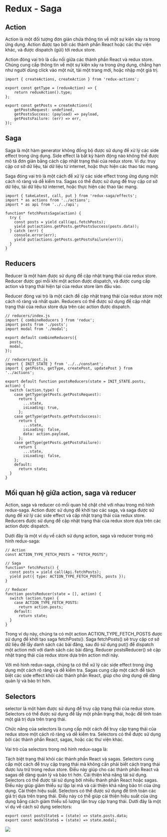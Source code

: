 # Redux - Saga
## Action
Action là một đối tượng đơn giản chứa thông tin về một sự kiện xảy ra trong ứng dụng. Action được tạo bởi các thành phần React hoặc các thư viện khác, và được dispatch (gửi) tới redux store.

Action đóng vai trò là cầu nối giữa các thành phần React và redux store. Chúng cung cấp thông tin về một sự kiện xảy ra trong ứng dụng, chẳng hạn như người dùng click vào một nút, tải một trang mới, hoặc nhập một giá trị.

```JS
import { createActions, createAction } from 'redux-actions';

export const getType = (reduxAction) => {
    return reduxAction().type;
};

export const getPosts = createActions({
    getPostsRequest: undefined,
    getPostsSuccess: (payload) => payload,
    getPostsFailure: (err) => err,
});

```
## Saga
Saga là một hàm generator không đồng bộ được sử dụng để xử lý các side effect trong ứng dụng. Side effect là bất kỳ hành động nào không thể được mô tả đơn giản bằng cách cập nhật trạng thái của redux store. Ví dụ: truy cập cơ sở dữ liệu, tải dữ liệu từ internet, hoặc thực hiện các thao tác mạng.

Saga đóng vai trò là một cách để xử lý các side effect trong ứng dụng một cách rõ ràng và dễ kiểm tra. Sagas có thể được sử dụng để truy cập cơ sở dữ liệu, tải dữ liệu từ internet, hoặc thực hiện các thao tác mạng.

```JS
import { takeLatest, call, put } from 'redux-saga/effects';
import * as actions from '../actions';
import * as api from '../../api';

function* fetchPostsSaga(action) {
  try {
    const posts = yield call(api.fetchPosts);
    yield put(actions.getPosts.getPostsSuccess(posts.data));
  } catch (err) {
    console.error(err);
    yield put(actions.getPosts.getPostsFailure(err));
  }
}

```
## Reducers
Reducer là một hàm được sử dụng để cập nhật trạng thái của redux store. Reducer được gọi mỗi khi một action được dispatch, và được cung cấp action và trạng thái hiện tại của redux store làm đầu vào.

Reducer đóng vai trò là một cách để cập nhật trạng thái của redux store một cách rõ ràng và nhất quán. Reducers có thể được sử dụng để cập nhật trạng thái của redux store dựa trên các action được dispatch.

```JS
// reducers/index.js
import { combineReducers } from 'redux';
import posts from './posts';
import modal from './modal';

export default combineReducers({
  posts,
  modal,
});

// reducers/post.js
import { INIT_STATE } from '../../constant';
import { getPosts, getType, createPost, updatePost } from '../actions';

export default function postsReducers(state = INIT_STATE.posts, action) {
  switch (action.type) {
    case getType(getPosts.getPostsRequest):
      return {
        ...state,
        isLoading: true,
      };
    case getType(getPosts.getPostsSuccess):
      return {
        ...state,
        isLoading: false,
        data: action.payload,
      };
    case getType(getPosts.getPostsFailure):
      return {
        ...state,
        isLoading: false,
    };
    default:
      return state;
  }
}
```

## Mối quan hệ giữa action, saga và reducer
Action, saga và reducer có mối quan hệ chặt chẽ với nhau trong mô hình redux-saga. Action được sử dụng để khởi tạo các saga, và saga được sử dụng để xử lý các side effect và cập nhật trạng thái của redux store. Reducers được sử dụng để cập nhật trạng thái của redux store dựa trên các action được dispatch.

Dưới đây là một ví dụ về cách sử dụng action, saga và reducer trong mô hình redux-saga:

```JS
// Action
const ACTION_TYPE_FETCH_POSTS = "FETCH_POSTS";

// Saga
function* fetchPosts() {
  const posts = yield call(Api.fetchPosts);
  yield put({ type: ACTION_TYPE_FETCH_POSTS, posts });
}

// Reducer
function postsReducer(state = [], action) {
  switch (action.type) {
    case ACTION_TYPE_FETCH_POSTS:
      return action.posts;
    default:
      return state;
  }
}

```

Trong ví dụ này, chúng ta có một action ACTION_TYPE_FETCH_POSTS được sử dụng để khởi tạo saga fetchPosts(). Saga fetchPosts() sẽ truy cập cơ sở dữ liệu để lấy danh sách các bài đăng, sau đó sử dụng put() để dispatch một action mới với danh sách các bài đăng. Reducer postsReducer() sẽ cập nhật trạng thái của redux store dựa trên action mới này.

Với mô hình redux-saga, chúng ta có thể xử lý các side effect trong ứng dụng một cách rõ ràng và dễ kiểm tra. Sagas cung cấp một cách để tách biệt các side effect khỏi các thành phần React, giúp cho ứng dụng dễ dàng quản lý và bảo trì hơn.

## Selectors
selector là một hàm được sử dụng để truy cập trạng thái của redux store. Selectors có thể được sử dụng để lấy một phần trạng thái, hoặc để tính toán một giá trị dựa trên trạng thái.

Chức năng của selectors là cung cấp một cách để truy cập trạng thái của redux store một cách rõ ràng và dễ kiểm tra. Selectors có thể được sử dụng bởi các thành phần React, sagas, hoặc các thư viện khác.

Vai trò của selectors trong mô hình redux-saga là:

Tách biệt trạng thái khỏi các thành phần React và sagas. Selectors cung cấp một cách để truy cập trạng thái mà không cần phải biết cách trạng thái được lưu trữ trong redux store. Điều này giúp cho các thành phần React và sagas dễ dàng quản lý và bảo trì hơn.
Cải thiện khả năng tái sử dụng. Selectors có thể được tái sử dụng bởi nhiều thành phần React hoặc sagas. Điều này giúp giảm thiểu sự lặp lại mã và cải thiện khả năng bảo trì của ứng dụng.
Cải thiện hiệu suất. Selectors có thể được sử dụng để tính toán các giá trị dựa trên trạng thái. Điều này có thể giúp cải thiện hiệu suất của ứng dụng bằng cách giảm thiểu số lượng lần truy cập trạng thái.
Dưới đây là một ví dụ về cách sử dụng selectors:

```JS
export const postsState$ = (state) => state.posts.data;
export const modalState$ = (state) => state.modal;
```

![](https://images.viblo.asia/a2d5bb2b-32a1-4258-b534-eeffeb95e177.png)